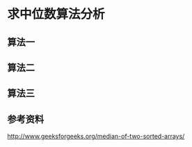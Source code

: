 # 求中位数算法分析 #

## 算法一 ##


## 算法二 ##


## 算法三 ##


## 参考资料 ##
http://www.geeksforgeeks.org/median-of-two-sorted-arrays/
